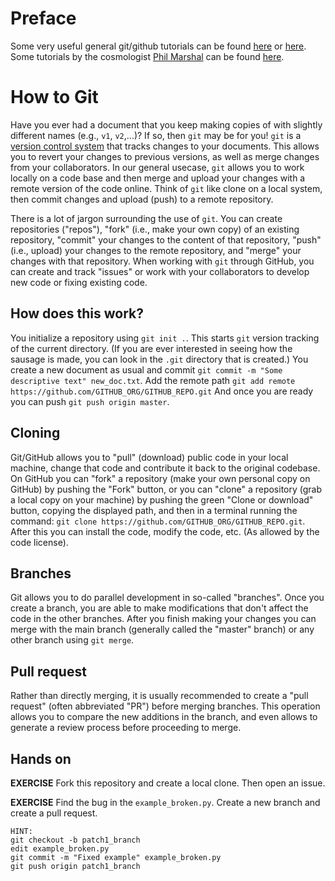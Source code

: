 # Preface

Some very useful general git/github tutorials can be found [here](https://product.hubspot.com/blog/git-and-github-tutorial-for-beginners) or [here](https://guides.github.com/activities/hello-world/). Some tutorials by the cosmologist [Phil Marshal](https://github.com/drphilmarshall) can be found [here](https://github.com/drphilmarshall/GettingStarted).

# How to Git

Have you ever had a document that you keep making copies of with slightly different names (e.g., `v1`, `v2`,...)? If so, then `git` may be for you! `git` is a [version control system](https://git-scm.com/book/en/v2/Getting-Started-About-Version-Control) that tracks changes to your documents. This allows you to revert your changes to previous versions, as well as merge changes from your collaborators. In our general usecase, `git` allows you to work locally on a code base and then merge and upload your changes with a remote version of the code online. Think of `git` like  clone on a local system, then commit changes and upload (push) to a remote repository. 

There is a lot of jargon surrounding the use of `git`. You can create repositories ("repos"), "fork" (i.e., make your own copy) of an existing repository, "commit" your changes to the content of that repository, "push" (i.e., upload) your changes to the remote repository, and "merge" your changes with that repository. When working with `git` through GitHub, you can create and track "issues" or work with your collaborators to develop new code or fixing existing code.

## How does this work?

You initialize a repository using `git init .`. This starts `git` version tracking of the current directory. (If you are ever interested in seeing how the sausage is made, you can look in the `.git` directory that is created.) 
You create a new document as usual and commit `git commit -m "Some descriptive text" new_doc.txt`.
Add the remote path `git add remote https://github.com/GITHUB_ORG/GITHUB_REPO.git`
And once you are ready you can push `git push origin master`.


## Cloning

Git/GitHub allows you to "pull" (download) public code in your local machine, change that code and
contribute it back to the original codebase. On GitHub you can "fork" a repository (make your own personal copy on GitHub) by pushing the "Fork"  button, or you can "clone" a repository (grab a local copy on your machine) by pushing the green "Clone or download" button, copying the displayed path, and then in a terminal running the command: `git clone https://github.com/GITHUB_ORG/GITHUB_REPO.git`. After this you can
install the code, modify the code, etc. (As allowed by the code license).

## Branches

Git allows you to do parallel development in so-called "branches". Once you create a branch, you are able to make  modifications that don't affect the code in the other branches. After you finish making your changes you can
merge with the main branch (generally called the "master" branch) or any other branch using `git merge`.

## Pull request

Rather than directly merging, it is usually recommended to create a "pull request" (often abbreviated "PR") before merging branches. This operation allows you to compare the new additions in the branch, and even allows to generate a review process before proceeding to merge. 

## Hands on

**EXERCISE** Fork this repository and create a local clone. Then open an issue.

**EXERCISE** Find the bug in the `example_broken.py`. Create a new branch and create a pull request.


```
HINT:
git checkout -b patch1_branch
edit example_broken.py
git commit -m "Fixed example" example_broken.py
git push origin patch1_branch
```
